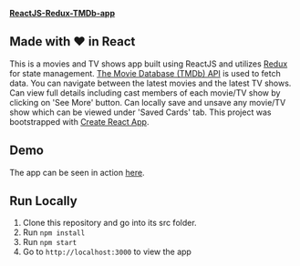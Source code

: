 [**ReactJS-Redux-TMDb-app**](https://github.com/rashmiap/react-redux-TMDb-app)


Made with :heart: in React
-
This is a movies and TV shows app built using ReactJS and utilizes [Redux](https://redux.js.org/) for state management. [The Movie Database (TMDb) API](https://www.themoviedb.org/documentation/api) is used to fetch data. You can navigate between the latest movies and the latest TV shows. Can view full details including cast members of each movie/TV show by clicking on 'See More' button. Can locally save and unsave any movie/TV show which can be viewed under 'Saved Cards' tab.
This project was bootstrapped with [Create React App](https://github.com/facebookincubator/create-react-app).

Demo
-
The app can be seen in action [here](http://redux-tmdb-app.surge.sh/).

**Run Locally**
-
 1.  Clone this repository and go into its src folder.
 2.  Run  `npm install`
 3.  Run  `npm start`
 4.  Go to  `http://localhost:3000`  to view the app
